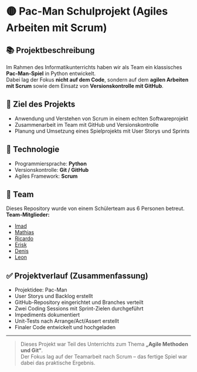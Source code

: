 # 🟡 Pac-Man Schulprojekt (Agiles Arbeiten mit Scrum)

## 📚 Projektbeschreibung
Im Rahmen des Informatikunterrichts haben wir als Team ein klassisches **Pac-Man-Spiel** in Python entwickelt.  
Dabei lag der Fokus **nicht auf dem Code**, sondern auf dem **agilen Arbeiten mit Scrum** sowie dem Einsatz von **Versionskontrolle mit GitHub**.

## 🎯 Ziel des Projekts
- Anwendung und Verstehen von Scrum in einem echten Softwareprojekt
- Zusammenarbeit im Team mit GitHub und Versionskontrolle
- Planung und Umsetzung eines Spielprojekts mit User Storys und Sprints

## 🔧 Technologie
- Programmiersprache: **Python**
- Versionskontrolle: **Git / GitHub**
- Agiles Framework: **Scrum**

## 👥 Team
Dieses Repository wurde von einem Schülerteam aus 6 Personen betreut.  
**Team-Mitglieder:**  
- [Imad](https://github.com/masterkreb)
- [Mathias](https://github.com/Lunyxium)
- [Ricardo](https://github.com/RiciYT)
- [Erisk](https://github.com/EriskReyes)
- [Denis](https://github.com/perdomodenis)
- [Leon](https://github.com/Neox-R)

## ✅ Projektverlauf (Zusammenfassung)
- Projektidee: Pac-Man
- User Storys und Backlog erstellt
- GitHub-Repository eingerichtet und Branches verteilt
- Zwei Coding Sessions mit Sprint-Zielen durchgeführt
- Impediments dokumentiert
- Unit-Tests nach Arrange/Act/Assert erstellt
- Finaler Code entwickelt und hochgeladen

---

> Dieses Projekt war Teil des Unterrichts zum Thema **„Agile Methoden und Git“**.  
> Der Fokus lag auf der Teamarbeit nach Scrum – das fertige Spiel war dabei das praktische Ergebnis.
